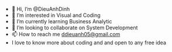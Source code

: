 - 👋 Hi, I’m @DieuAnhDinh
- 👀 I’m interested in Visual and Coding
- 🌱 I’m currently learning Business Analytic
- 💞️ I’m looking to collaborate on System Development
- 📫 How to reach me ddieuanh05@gmail.com
- I love to know more about coding and and open to any free idea

<!---
DieuAnhDinh/DieuAnhDinh is a ✨ special ✨ repository because its `README.md` (this file) appears on your GitHub profile.
You can click the Preview link to take a look at your changes.
--->
